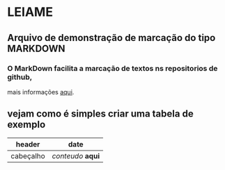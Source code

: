 # LEIAME

## Arquivo de demonstração de marcação do tipo **MARKDOWN**

### O MarkDown facilita a marcação de textos ns repositorios de github,
mais informações [aqui](https://docs.microsoft.com/pt-br/contribute/how-to-write-use-markdown).

## vejam como é simples criar uma tabela de exemplo 

header | date
-- | --
cabeçalho | _conteudo_ **aqui**
